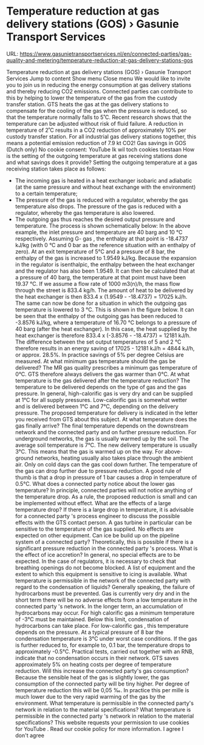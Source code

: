 # Temperature reduction at gas delivery stations (GOS) › Gasunie Transport Services

URL: https://www.gasunietransportservices.nl/en/connected-parties/gas-quality-and-metering/temperature-reduction-at-gas-delivery-stations-gos

Temperature reduction at gas delivery stations (GOS) › Gasunie Transport Services
Jump to content
Show menu
Close menu
We would like to invite you to join us in reducing the energy consumption at
gas
delivery stations and thereby reducing CO2 emissions. Connected parties can contribute to this by helping to lower the temperature of the
gas
from the custody transfer station.
GTS
heats the
gas
at the
gas
delivery stations to compensate for the cooling of the
gas
when the pressure is reduced, so that the temperature normally falls to 5˚C. Recent research shows that the temperature can be adjusted without risk of fluid failure.
A reduction in temperature of 2˚C results in a CO2 reduction of approximately 10% per custody transfer station. For all industrial
gas
delivery stations together, this means a potential emission reduction of 7.9 kt CO2!
Gas
savings in
GOS
(Dutch only)
No cookie consent: YouTube
Ik wil toch cookies toestaan
How is the setting of the outgoing temperature at gas receiving stations done and what savings does it provide?
Setting the outgoing temperature at a
gas
receiving station takes place as follows:
- The incoming
gas
is heated in a heat exchanger isobaric and adiabatic (at the same pressure and without heat exchange with the environment) to a certain temperature;
- The pressure of the
gas
is reduced with a regulator, whereby the
gas
temperature also drops. The pressure of the
gas
is reduced with a regulator, whereby the
gas
temperature is also lowered.
- The outgoing
gas
thus reaches the desired output pressure and temperature.
The process is shown schematically below:
In the above example, the inlet pressure and temperature are 40 barg and 10 °C respectively. Assuming G-
gas
, the enthalpy at that point is -18.4737 kJ/kg (with 0 °C and 0 bar as the reference situation with an enthalpy of zero).
At an exit temperature of 5°C and a pressure of 8 bar, the enthalpy of the
gas
is increased to 1.9549 kJ/kg. Because the expansion in the regulator is isenthalpic, the enthalpy between the heat exchanger and the regulator has also been 1.9549. It can then be calculated that at a pressure of 40 barg, the temperature at that point must have been 19.37 °C.
If we assume a flow rate of 1000 m3(n)/h, the mass flow through the street is 833.4 kg/h. The amount of heat to be delivered by the heat exchanger is then
833.4 x (1.9549 - -18.4737) = 17025 kJ/h.
The same can now be done for a situation in which the outgoing
gas
temperature is lowered to 3 °C. This is shown in the figure below.
It can be seen that the enthalpy of the outgoing
gas
has been reduced to -3.8576 kJ/kg, where a temperature of 16.70 °C belongs to a pressure of 40 barg (after the heat exchanger).
In this case, the heat supplied by the heat exchanger is therefore
833.4 x (-3.8576 - -18.4737) = 12181 kJ/h.
The difference between the set output temperatures of 5 and 2 °C therefore results in an energy saving of 17025 - 12181 kJ/h = 4844 kJ/h, or approx. 28.5%. In practice savings of 5% per degree Celsius are measured.
At what minimum gas temperature should the gas be delivered?
The MR
gas quality
prescribes a minimum
gas
temperature of 0°C.
GTS
therefore always delivers the
gas
warmer than 0°C.
At what temperature is the gas delivered after the temperature reduction?
The temperature to be delivered depends on the type of
gas
and the
gas
pressure. In general, high-calorific
gas
is very dry and can be supplied at 1°C for all
supply
pressures. Low-calorific
gas
is somewhat wetter and is delivered between 1°C and 7°C, depending on the delivery pressure. The proposed temperature for delivery is indicated in the letter you received from
GTS
about this subject.
At what temperature does the gas finally arrive?
The final temperature depends on the downstream network and the
connected party
and on further pressure reduction. For underground networks, the
gas
is usually warmed up by the soil. The average soil temperature is 7°C. The new delivery temperature is usually 3°C. This means that the
gas
is warmed up on the way. For above-ground networks, heating usually also takes place through the ambient air. Only on cold days can the
gas
cool down further. The temperature of the
gas
can drop further due to pressure reduction. A good rule of thumb is that a drop in pressure of 1 bar causes a drop in temperature of 0.5°C.
What does a connected party notice about the lower gas temperature?
In principle, connected parties will not notice anything of the temperature drop. As a rule, the proposed reduction is small and can be implemented without effect.
What are the effects of a large temperature drop?
If there is a large drop in temperature, it is advisable for a
connected party
's process engineer to discuss the possible effects with the
GTS
contact person. A
gas
turbine in particular can be sensitive to the temperature of the
gas
supplied. No effects are expected on other equipment.
Can ice be build up on the pipeline system of a connected party?
Theoretically, this is possible if there is a significant pressure reduction in the
connected party
's process.
What is the effect of ice accretion?
In general, no special effects are to be expected. In the case of regulators, it is necessary to check that breathing openings do not become blocked. A list of equipment and the extent to which this equipment is sensitive to icing is available.
What temperature is permissible in the network of the connected party with regard to the condensation of liquids?
Generally speaking, the failure of hydrocarbons must be prevented.
Gas
is currently very dry and in the short term there will be no adverse effects from a low temperature in the
connected party
's network. In the longer term, an accumulation of hydrocarbons may occur. For high calorific
gas
a minimum temperature of -3°C must be maintained. Below this limit, condensation of hydrocarbons can take place. For low-calorific
gas
, this temperature depends on the pressure. At a typical pressure of 8 bar the condensation temperature is 3°C under worst case conditions. If the
gas
is further reduced to, for example to, 0.1 bar, the temperature drops to approximately -0.5°C. Practical tests, carried out together with an RNB, indicate that no condensation occurs in their network.
GTS saves approximately 5% on heating costs per degree of temperature reduction. Will this increase the connected party's gas consumption?
Because the sensible heat of the
gas
is slightly lower, the
gas
consumption of the
connected party
will be tiny higher. Per degree of temperature reduction this will be 0,05 ‰. In practice this per mille is much lower due to the very rapid warming of the
gas
by the environment.
What temperature is permissible in the connected party's network in relation to the material specifications?
What temperature is permissible in the
connected party
's network in relation to the material specifications?
This website requests your permission to use cookies for
YouTube
. Read our
cookie policy
for more information.
I agree
I don't agree